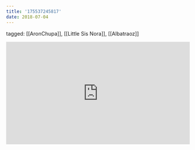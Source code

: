 ```yaml
---
title: '175537245817'
date: 2018-07-04
---
```

tagged: [[AronChupa]], [[Little Sis Nora]], [[Albatraoz]]
<iframe allow="accelerometer; autoplay; clipboard-write; encrypted-media; gyroscope; picture-in-picture" allowfullscreen="" frameborder="0" height="281" id="youtube_iframe" src="https://www.youtube.com/embed/Zokn4WDPcHE?feature=oembed&amp;enablejsapi=1&amp;origin=https://safe.txmblr.com&amp;wmode=opaque" width="500"></iframe>